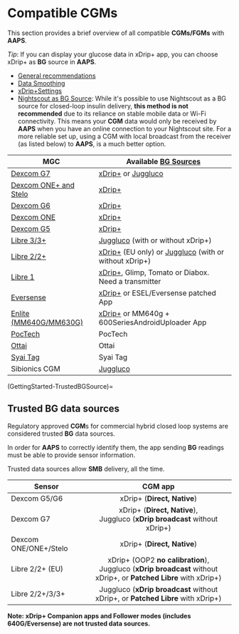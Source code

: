 # Compatible CGMs

This section provides a brief overview of all compatible **CGMs/FGMs** with **AAPS**.

*Tip*: If you can display your glucose data in xDrip+ app, you can choose xDrip+ as **BG** source in **AAPS**.

* [General recommendations](../CompatibleCgms/GeneralCGMRecommendation.md)
* [Data Smoothing](../CompatibleCgms/SmoothingBloodGlucoseData.md)
* [xDrip+Settings](../CompatibleCgms/xDrip.md)
* [Nightscout as BG Source](../CompatibleCgms/CgmNightscoutUpload.md): While it's possible to use Nightscout as a BG source for closed-loop insulin delivery, **this method is not recommended** due to its reliance on stable mobile data or Wi-Fi connectivity. This means your **CGM** data would only be received by **AAPS** when you have an online connection to your Nightscout site. For a more reliable set up, using a CGM with local broadcast from the receiver (as listed below) to **AAPS**, is a much better option.

| MGC                                                    | Available [BG Sources](#Config-Builder-bg-source)                                                                    |
| ------------------------------------------------------ | -------------------------------------------------------------------------------------------------------------------- |
| [Dexcom G7](../CompatibleCgms/DexcomG7.md)             | [xDrip+](../CompatibleCgms/xDrip.md) or [Juggluco](../CompatibleCgms/Juggluco.md)                                    |
| [Dexcom ONE+ and Stelo](../CompatibleCgms/DexcomG7.md) | [xDrip+](../CompatibleCgms/xDrip.md)                                                                                 |
| [Dexcom G6](../CompatibleCgms/DexcomG6.md)             | [xDrip+](../CompatibleCgms/xDrip.md)                                                                                 |
| [Dexcom ONE](../CompatibleCgms/DexcomG6.md)            | [xDrip+](../CompatibleCgms/xDrip.md)                                                                                 |
| [Dexcom G5](../CompatibleCgms/DexcomG5.md)             | [xDrip+](../CompatibleCgms/xDrip.md)                                                                                 |
| [Libre 3/3+](../CompatibleCgms/Libre3.md)              | [Juggluco](../CompatibleCgms/Juggluco.md) (with or without xDrip+)                                                   |
| [Libre 2/2+](../CompatibleCgms/Libre2.md)              | [xDrip+](../CompatibleCgms/xDrip.md) (EU only) or [Juggluco](../CompatibleCgms/Juggluco.md) (with or without xDrip+) |
| [Libre 1](../CompatibleCgms/Libre1.md)                 | [xDrip+](../CompatibleCgms/xDrip.md), Glimp, Tomato or Diabox. Need a transmitter                                    |
| [Eversense](../CompatibleCgms/Eversense.md)            | [xDrip+](../CompatibleCgms/xDrip.md) or ESEL/Eversense patched App                                                   |
| [Enlite (MM640G/MM630G)](../CompatibleCgms/MM640g.md)  | [xDrip+](../CompatibleCgms/xDrip.md) or MM640g + 600SeriesAndroidUploader App                                        |
| [PocTech](../CompatibleCgms/PocTech.md)                | PocTech                                                                                                              |
| [Ottai](../CompatibleCgms/OttaiM8.md)                  | Ottai                                                                                                                |
| [Syai Tag](../CompatibleCgms/SyaiTagX1.md)             | Syai Tag                                                                                                             |
| Sibionics CGM                                          | [Juggluco](../CompatibleCgms/Juggluco.md)                                                                            |

(GettingStarted-TrustedBGSource)=

## Trusted BG data sources

Regulatory approved **CGM**s for commercial hybrid closed loop systems are considered trusted **BG** data sources.

In order for **AAPS** to correctly identify them, the app sending **BG** readings must be able to provide sensor information.

Trusted data sources allow **SMB** delivery, all the time.

| Sensor                |                                                        CGM app                                                         |
| --------------------- |:----------------------------------------------------------------------------------------------------------------------:|
| Dexcom G5/G6          |                                              xDrip+ (**Direct, Native**)                                               |
| Dexcom G7             |                    xDrip+ (**Direct, Native**), </br>Juggluco (**xDrip broadcast** without xDrip+)                     |
| Dexcom ONE/ONE+/Stelo |                                              xDrip+ (**Direct, Native**)                                               |
| Libre 2/2+ (EU)       | xDrip+ (OOP2 **no calibration**), </br>Juggluco (**xDrip broadcast** without xDrip+, or **Patched Libre** with xDrip+) |
| Libre 2/2+/3/3+       |                    Juggluco (**xDrip broadcast** without xDrip+, or **Patched Libre** with xDrip+)                     |

**Note: xDrip+ Companion apps and Follower modes (includes 640G/Eversense) are not trusted data sources.**
